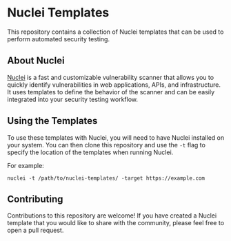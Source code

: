 # Nuclei Templates

This repository contains a collection of Nuclei templates that can be used to perform automated security testing.

## About Nuclei

[Nuclei](https://nuclei.projectdiscovery.io/) is a fast and customizable vulnerability scanner that allows you to quickly identify vulnerabilities in web applications, APIs, and infrastructure. It uses templates to define the behavior of the scanner and can be easily integrated into your security testing workflow.

## Using the Templates

To use these templates with Nuclei, you will need to have Nuclei installed on your system. You can then clone this repository and use the `-t` flag to specify the location of the templates when running Nuclei.

For example:

```
nuclei -t /path/to/nuclei-templates/ -target https://example.com
```

## Contributing

Contributions to this repository are welcome! If you have created a Nuclei template that you would like to share with the community, please feel free to open a pull request.